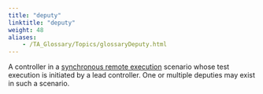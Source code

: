 ```yaml
--- 
title: "deputy"
linktitle: "deputy"
weight: 48
aliases: 
    - /TA_Glossary/Topics/glossaryDeputy.html
---
```


A controller in a [synchronous remote execution](glossarySynchronousRemoteXqt.html) scenario whose test execution is initiated by a lead controller. One or multiple deputies may exist in such a scenario.

